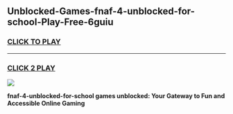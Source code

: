 
## Unblocked-Games-fnaf-4-unblocked-for-school-Play-Free-6guiu
<h3>
<a href="https://premium76.site?title=fnaf-4-unblocked-for-school&ref=19M">CLICK TO PLAY</a></h3>
<hr>

<h3>
<a href="https://premium76.site?title=fnaf-4-unblocked-for-school&ref=19M">CLICK 2 PLAY</a>
  
</h3>

<a href="https://premium76.site?title=fnaf-4-unblocked-for-school&ref=19M"><img src="https://clearcache.store/games.png"></a>


**fnaf-4-unblocked-for-school games unblocked: Your Gateway to Fun and Accessible Online Gaming**
